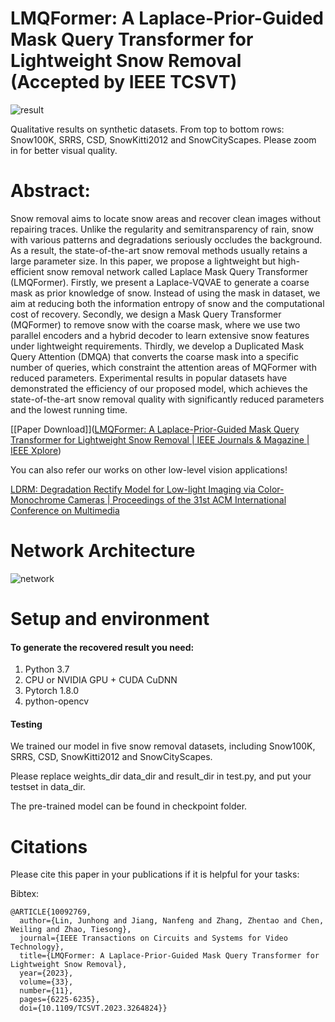 # LMQFormer: A Laplace-Prior-Guided Mask Query Transformer for Lightweight Snow Removal <br> (Accepted by IEEE TCSVT)

![result](https://github.com/StephenLinn/LMQFormer/blob/main/img/result.png)

Qualitative results on synthetic datasets. From top to bottom rows: Snow100K, SRRS, CSD, SnowKitti2012 and SnowCityScapes. Please zoom in for better visual quality.

# Abstract:

Snow removal aims to locate snow areas and recover clean images without repairing traces. Unlike the regularity and semitransparency of rain, snow with various patterns and degradations seriously occludes the background. As a result, the state-of-the-art snow removal methods usually retains a large parameter size. In this paper, we propose a lightweight but high-efficient snow removal network called Laplace Mask Query Transformer (LMQFormer). Firstly, we present a Laplace-VQVAE to generate a coarse mask as prior knowledge of snow. Instead of using the mask in dataset, we aim at reducing both the information entropy of snow and the computational cost of recovery. Secondly, we design a Mask Query Transformer (MQFormer) to remove snow with the coarse mask, where we use two parallel encoders and a hybrid decoder to learn extensive snow features under lightweight requirements. Thirdly, we develop a Duplicated Mask Query Attention (DMQA) that converts the coarse mask into a specific number of queries, which constraint the attention areas of MQFormer with reduced parameters. Experimental results in popular datasets have demonstrated the efficiency of our proposed model, which achieves the state-of-the-art snow removal quality with significantly reduced parameters and the lowest running time.

[[Paper Download]]([LMQFormer: A Laplace-Prior-Guided Mask Query Transformer for Lightweight Snow Removal | IEEE Journals & Magazine | IEEE Xplore](https://ieeexplore.ieee.org/abstract/document/10092769))

You can also refer our works on other low-level vision applications!

[LDRM: Degradation Rectify Model for Low-light Imaging via Color-Monochrome Cameras | Proceedings of the 31st ACM International Conference on Multimedia](https://dl.acm.org/doi/abs/10.1145/3581783.3613792)


# Network Architecture

![network](https://github.com/StephenLinn/LMQFormer/blob/main/img/network.png)


# Setup and environment

#### To generate the recovered result you need:

1. Python 3.7
2. CPU or NVIDIA GPU + CUDA CuDNN
3. Pytorch 1.8.0
4. python-opencv

#### Testing

We trained our model in five snow removal datasets, including Snow100K, SRRS, CSD, SnowKitti2012 and SnowCityScapes.

Please replace weights_dir data_dir and result_dir in test.py, and put your testset in data_dir.

The pre-trained model can be found in checkpoint folder.


# Citations
Please cite this paper in your publications if it is helpful for your tasks:    

Bibtex:
```
@ARTICLE{10092769,
  author={Lin, Junhong and Jiang, Nanfeng and Zhang, Zhentao and Chen, Weiling and Zhao, Tiesong},
  journal={IEEE Transactions on Circuits and Systems for Video Technology}, 
  title={LMQFormer: A Laplace-Prior-Guided Mask Query Transformer for Lightweight Snow Removal}, 
  year={2023},
  volume={33},
  number={11},
  pages={6225-6235},
  doi={10.1109/TCSVT.2023.3264824}}

```
